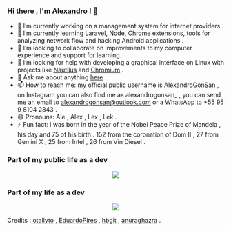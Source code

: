 ### Hi there , I'm [Alexandro](https://alexandrogonsan.github.io) ! 👋

<!--
**AlexandroGonSan/AlexandroGonSan** is a ✨ _special_ ✨ repository because its `README.md` (this file) appears on your GitHub profile.

Here are some ideas to get you started:
-->

- 🔭 I’m currently working on a management system for internet providers .
- 🌱 I’m currently learning Laravel, Node, Chrome extensions, tools for analyzing network flow and hacking Android applications .
- 👯 I’m looking to collaborate on improvements to my computer experience and support for learning.
- 🤔 I’m looking for help with developing a graphical interface on Linux with projects like [Nautilus](https://github.com/GNOME/nautilus) and [Chromium](https://github.com/chromium/chromium) .
- 💬 Ask me about anything [here](https://github.com/AlexandroGonSan/AlexandroGonSan/issues) .
- 📫 How to reach me: my official public username is AlexandroGonSan , on Instagram you can also find me as alexandrogonsan_ , you can send me an email to alexandrogonsan@outlook.com or a WhatsApp to +55 95 9 8104 2843 .
- 😄 Pronouns: Ale , Alex , Lex , Lek .
- ⚡ Fun fact: I was born in the year of the Nobel Peace Prize of Mandela , his day and 75 of his birth . 152 from the coronation of Dom II , 27 from Gemini X , 25 from Intel , 26 from Vin Diesel .

### Part of my public life as a dev
<p align = "center">
  <img src = "https://github-readme-stats.vercel.app/api?username=alexandrogonsan&show_icons=true&theme=default&line_height=27">  
</p>

### Part of my life as a dev
<p align = "center">
  <img src = "https://github-readme-stats.vercel.app/api?username=alexandrogonsan&show_icons=true&theme=default&line_height=27&count_private=true">  
</p>

Credits : [otallyto](https://github.com/otallyto) , [EduardoPires](https://github.com/EduardoPires) , [hbgit](https://github.com/hbgit) , [anuraghazra](https://github.com/anuraghazra) .

<!--
![My Image](https://github-readme-stats.vercel.app/api?username=alexandrogonsan&show_icons=true&theme=default&line_height=27&classes=float-left)
![My Image](https://github-readme-stats.vercel.app/api/top-langs/?username=alexandrogonsan&layout=compact&classes=float-right)

Credits : https://discourse.getgrav.org/t/float-an-image-left/4393/4
-->

<!--
- 🔭 I’m currently working on ... my pile of tasks generated by my instinctive desires to improve my computer experience .
- 🌱 I’m currently learning ... several documentation to help me with what I'm working on .
- 👯 I’m looking to collaborate on ... in works that improve my computer experience and developer projects to support them in learning .
- 🤔 I’m looking for help with ... graphical interface development on Linux with projects like [Nautilus](https://github.com/GNOME/nautilus) and [Chromium](https://github.com/chromium/chromium) .
- 💬 Ask me about ... anything [here](https://github.com/AlexandroGonSan/AlexandroGonSan/issues)
- 📫 How to reach me: ... my official public username is AlexandroGonSan , on Instagram you can also find me as alexandrogonsan_ .
- 😄 Pronouns: ...
- ⚡ Fun fact: ...
-->
